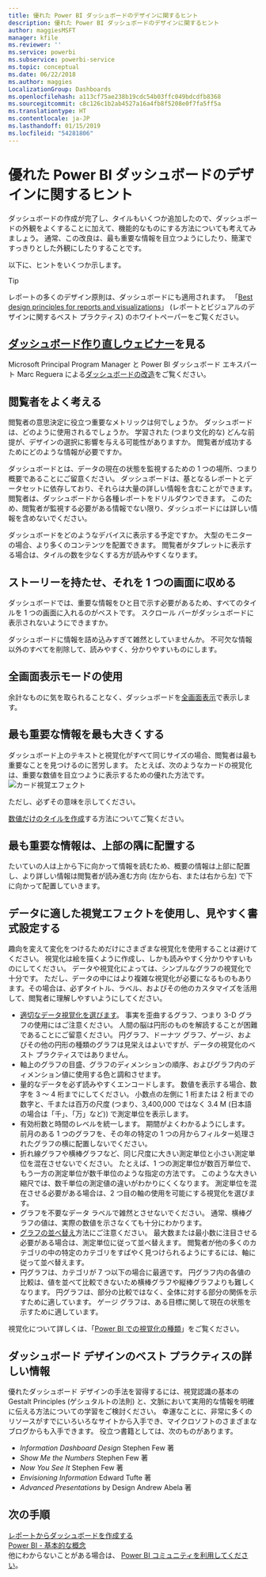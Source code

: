 ```yaml
---
title: 優れた Power BI ダッシュボードのデザインに関するヒント
description: 優れた Power BI ダッシュボードのデザインに関するヒント
author: maggiesMSFT
manager: kfile
ms.reviewer: ''
ms.service: powerbi
ms.subservice: powerbi-service
ms.topic: conceptual
ms.date: 06/22/2018
ms.author: maggies
LocalizationGroup: Dashboards
ms.openlocfilehash: a113cf75ae238b19cdc54b03ffc049bdcdfb8368
ms.sourcegitcommit: c8c126c1b2ab4527a16a4fb8f5208e0f7fa5ff5a
ms.translationtype: HT
ms.contentlocale: ja-JP
ms.lasthandoff: 01/15/2019
ms.locfileid: "54281806"
---
```

# <a name="tips-for-designing-a-great-power-bi-dashboard"></a>優れた Power BI ダッシュボードのデザインに関するヒント
ダッシュボードの作成が完了し、タイルもいくつか追加したので、ダッシュボードの外観をよくすることに加えて、機能的なものにする方法についても考えてみましょう。 通常、この改良は、最も重要な情報を目立つようにしたり、簡潔ですっきりとした外観にしたりすることです。

以下に、ヒントをいくつか示します。

> [!TIP]
> レポートの多くのデザイン原則は、ダッシュボードにも適用されます。  「[Best design principles for reports and visualizations](visuals/power-bi-visualization-best-practices.md)」 (レポートとビジュアルのデザインに関するベスト プラクティス) のホワイトペーパーをご覧ください。
>
>

## <a name="watch-the-dashboard-makeover-webinarhttpsinfomicrosoftcomco-powerbi-wbnr-fy16-05may-12-dashboard-makeover-registrationhtml"></a>[ダッシュボード作り直しウェビナー](https://info.microsoft.com/CO-PowerBI-WBNR-FY16-05May-12-Dashboard-Makeover-Registration.html)を見る
Microsoft Principal Program Manager と Power BI ダッシュボード エキスパート Marc Reguera による[ダッシュボードの改造](https://info.microsoft.com/CO-PowerBI-WBNR-FY16-05May-12-Dashboard-Makeover-Registration.html)をご覧ください。

## <a name="consider-your-audience"></a>閲覧者をよく考える
閲覧者の意思決定に役立つ重要なメトリックは何でしょうか。 ダッシュボードは、どのように使用されるでしょうか。 学習された (つまり文化的な) どんな前提が、デザインの選択に影響を与える可能性がありますか。 閲覧者が成功するためにどのような情報が必要ですか。

ダッシュボードとは、データの現在の状態を監視するための 1 つの場所、つまり概要であることにご留意ください。 ダッシュボードは、基となるレポートとデータセットに依存しており、それらは大量の詳しい情報を含むことができます。 閲覧者は、ダッシュボードから各種レポートをドリルダウンできます。 このため、閲覧者が監視する必要がある情報でない限り、ダッシュボードには詳しい情報を含めないでください。

ダッシュボードをどのようなデバイスに表示する予定ですか。 大型のモニターの場合、より多くのコンテンツを配置できます。 閲覧者がタブレットに表示する場合は、タイルの数を少なくする方が読みやすくなります。

## <a name="tell-a-story-and-keep-it-to-one-screen"></a>ストーリーを持たせ、それを 1 つの画面に収める
ダッシュボードでは、重要な情報をひと目で示す必要があるため、すべてのタイルを 1 つの画面に入れるのがベストです。 スクロール バーがダッシュボードに表示されないようにできますか。

ダッシュボードに情報を詰め込みすぎて雑然としていませんか。  不可欠な情報以外のすべてを削除して、読みやすく、分かりやすいものにします。

## <a name="make-use-of-full-screen-mode"></a>全画面表示モードの使用
余計なものに気を取られることなく、ダッシュボードを[全画面表示](consumer/end-user-focus.md)で表示します。

## <a name="make-the-most-important-information-biggest"></a>最も重要な情報を最も大きくする
ダッシュボード上のテキストと視覚化がすべて同じサイズの場合、閲覧者は最も重要なことを見つけるのに苦労します。 たとえば、次のようなカードの視覚化は、重要な数値を目立つように表示するための優れた方法です。  
![カード視覚エフェクト](media/service-dashboards-design-tips/pbi_card.png)

ただし、必ずその意味を示してください。  

[数値だけのタイルを作成](visuals/power-bi-visualization-card.md)する方法についてご覧ください。

## <a name="put-the-most-important-information-in-the-upper-corner"></a>最も重要な情報は、上部の隅に配置する
たいていの人は上から下に向かって情報を読むため、概要の情報は上部に配置し、より詳しい情報は閲覧者が読み進む方向 (左から右、または右から左) で下に向かって配置していきます。

## <a name="use-the-right-visualization-for-the-data-and-format-it-for-easy-reading"></a>データに適した視覚エフェクトを使用し、見やすく書式設定する
趣向を変えて変化をつけるためだけにさまざまな視覚化を使用することは避けてください。  視覚化は絵を描くように作成し、しかも読みやすく分かりやすいものにしてください。  データや視覚化によっては、シンプルなグラフの視覚化で十分です。 ただし、データの中にはより複雑な視覚化が必要になるものもあります。その場合は、必ずタイトル、ラベル、およびその他のカスタマイズを活用して、閲覧者に理解しやすいようにしてください。  

* [適切なデータ視覚化を選びます](https://www.youtube.com/watch?v=-tdkUYrzrio)。 事実を歪曲するグラフ、つまり 3-D グラフの使用にはご注意ください。 人間の脳は円形のものを解読することが困難であることにご留意ください。 円グラフ、ドーナツ グラフ、ゲージ、およびその他の円形の種類のグラフは見栄えはよいですが、データの視覚化のベスト プラクティスではありません。
* 軸上のグラフの目盛、グラフのディメンションの順序、およびグラフ内のディメンション値に使用する色と調和させます。
* 量的なデータを必ず読みやすくエンコードします。 数値を表示する場合、数字を 3 ～ 4 桁までにしてください。 小数点の左側に 1 桁または 2 桁までの数字と、千または百万の尺度 (つまり、3,400,000 ではなく 3.4 M (日本語の場合は「千」、「万」など)) で測定単位を表示します。
* 有効桁数と時間のレベルを統一します。 期間がよくわかるようにします。  前月のある 1 つのグラフを、その年の特定の 1 つの月からフィルター処理されたグラフの横に配置しないでください。
* 折れ線グラフや横棒グラフなど、同じ尺度に大きい測定単位と小さい測定単位を混在させないでください。  たとえば、1 つの測定単位が数百万単位で、もう一方の測定単位が数千単位のような指定の方法です。  このような大きい縮尺では、数千単位の測定値の違いがわかりにくくなります。  測定単位を混在させる必要がある場合は、2 つ目の軸の使用を可能にする視覚化を選びます。
* グラフを不要なデータ ラベルで雑然とさせないでください。 通常、横棒グラフの値は、実際の数値を示さなくても十分にわかります。
* [グラフの並べ替え](consumer/end-user-change-sort.md)方法にご注意ください。  最大数または最小数に注目させる必要がある場合は、測定単位に従って並べ替えます。  閲覧者が他の多くのカテゴリの中の特定のカテゴリをすばやく見つけられるようにするには、軸に従って並べ替えます。  
* 円グラフは、カテゴリが 7 つ以下の場合に最適です。 円グラフ内の各値の比較は、値を並べて比較できないため横棒グラフや縦棒グラフよりも難しくなります。 円グラフは、部分の比較ではなく、全体に対する部分の関係を示すために適しています。 ゲージ グラフは、ある目標に関して現在の状態を示すために適しています。

視覚化について詳しくは、「[Power BI での視覚化の種類](visuals/power-bi-visualization-types-for-reports-and-q-and-a.md)」をご覧ください。  

## <a name="learning-more-about-best-practice-dashboard-design"></a>ダッシュボード デザインのベスト プラクティスの詳しい情報
優れたダッシュボード デザインの手法を習得するには、視覚認識の基本の Gestalt Principles (ゲシュタルトの法則) と、文脈において実用的な情報を明確に伝える方法についての学習をご検討ください。 幸運なことに、非常に多くのリソースがすでにいろいろなサイトから入手でき、マイクロソフトのさまざまなブログからも入手できます。 役立つ書籍としては、次のものがあります。

* *Information Dashboard Design* Stephen Few 著  
* *Show Me the Numbers* Stephen Few 著  
* *Now You See It* Stephen Few 著  
* *Envisioning Information* Edward Tufte 著  
* *Advanced Presentations* by Design Andrew Abela 著   

## <a name="next-steps"></a>次の手順
[レポートからダッシュボードを作成する](service-dashboard-create.md)  
[Power BI - 基本的な概念](consumer/end-user-basic-concepts.md)  
他にわからないことがある場合は、 [Power BI コミュニティを利用してください](http://community.powerbi.com/)。
